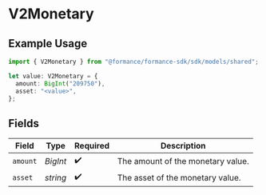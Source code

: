 # V2Monetary

## Example Usage

```typescript
import { V2Monetary } from "@formance/formance-sdk/sdk/models/shared";

let value: V2Monetary = {
  amount: BigInt("209750"),
  asset: "<value>",
};
```

## Fields

| Field                             | Type                              | Required                          | Description                       |
| --------------------------------- | --------------------------------- | --------------------------------- | --------------------------------- |
| `amount`                          | *BigInt*                          | :heavy_check_mark:                | The amount of the monetary value. |
| `asset`                           | *string*                          | :heavy_check_mark:                | The asset of the monetary value.  |